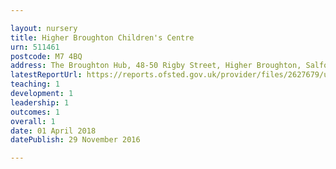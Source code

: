 ```yaml
---

layout: nursery
title: Higher Broughton Children's Centre
urn: 511461
postcode: M7 4BQ
address: The Broughton Hub, 48-50 Rigby Street, Higher Broughton, Salford, M7 4BQ
latestReportUrl: https://reports.ofsted.gov.uk/provider/files/2627679/urn/511461.pdf
teaching: 1
development: 1
leadership: 1
outcomes: 1
overall: 1
date: 01 April 2018 
datePublish: 29 November 2016

---
```

